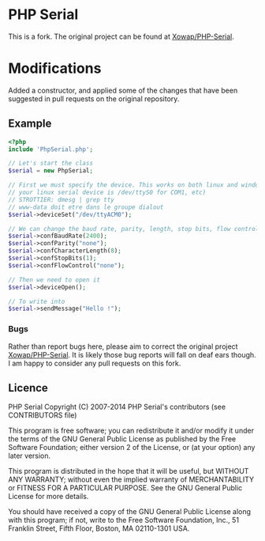PHP Serial
==========

This is a fork.  The original project can be found at [Xowap/PHP-Serial](https://github.com/Xowap/PHP-Serial).

Modifications
=============
Added a constructor, and applied some of the changes that have been suggested in pull requests on the original repository.


Example
-------

```php
<?php
include 'PhpSerial.php';

// Let's start the class
$serial = new PhpSerial;

// First we must specify the device. This works on both linux and windows (if
// your linux serial device is /dev/ttyS0 for COM1, etc)
// STROTTIER: dmesg | grep tty
// www-data doit etre dans le groupe dialout
$serial->deviceSet("/dev/ttyACM0");

// We can change the baud rate, parity, length, stop bits, flow control
$serial->confBaudRate(2400);
$serial->confParity("none");
$serial->confCharacterLength(8);
$serial->confStopBits(1);
$serial->confFlowControl("none");

// Then we need to open it
$serial->deviceOpen();

// To write into
$serial->sendMessage("Hello !");
```

### Bugs

Rather than report bugs here, please aim to correct the original project [Xowap/PHP-Serial](https://github.com/Xowap/PHP-Serial).  It is likely those bug reports will fall on deaf ears though.  I am happy to consider any pull requests on this fork.


Licence
-------

PHP Serial
Copyright (C) 2007-2014 PHP Serial's contributors (see CONTRIBUTORS file)

This program is free software; you can redistribute it and/or modify
it under the terms of the GNU General Public License as published by
the Free Software Foundation; either version 2 of the License, or
(at your option) any later version.

This program is distributed in the hope that it will be useful,
but WITHOUT ANY WARRANTY; without even the implied warranty of
MERCHANTABILITY or FITNESS FOR A PARTICULAR PURPOSE.  See the
GNU General Public License for more details.

You should have received a copy of the GNU General Public License along
with this program; if not, write to the Free Software Foundation, Inc.,
51 Franklin Street, Fifth Floor, Boston, MA 02110-1301 USA.
